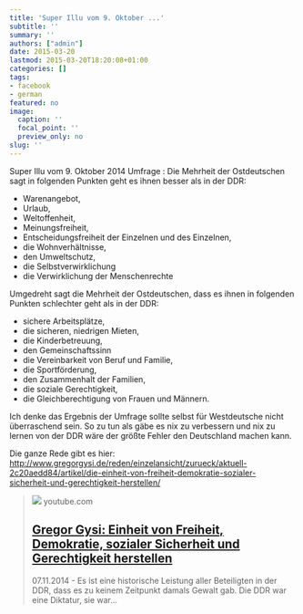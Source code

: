 ```yaml
---
title: 'Super Illu vom 9. Oktober ...'
subtitle: ''
summary: ''
authors: ["admin"]
date: 2015-03-20
lastmod: 2015-03-20T18:20:08+01:00
categories: []
tags:
- facebook
- german
featured: no
image:
  caption: ''
  focal_point: ''
  preview_only: no
slug: ''
---
```

Super Illu vom 9. Oktober 2014 Umfrage :
Die Mehrheit der Ostdeutschen sagt in folgenden Punkten geht es ihnen besser als in der DDR:
- Warenangebot,
- Urlaub,
- Weltoffenheit,
- Meinungsfreiheit,
- Entscheidungsfreiheit der Einzelnen und des Einzelnen,
- die Wohnverhältnisse,
- den Umweltschutz,
- die Selbstverwirklichung
- die Verwirklichung der Menschenrechte

Umgedreht sagt die Mehrheit der Ostdeutschen, dass es ihnen in folgenden Punkten schlechter geht als in der DDR:
- sichere Arbeitsplätze,
- die sicheren, niedrigen Mieten,
- die Kinderbetreuung,
- den Gemeinschaftssinn 
- die Vereinbarkeit von Beruf und Familie,
- die Sportförderung,
- den Zusammenhalt der Familien,
- die soziale Gerechtigkeit,
- die Gleichberechtigung von Frauen und Männern.

Ich denke das Ergebnis der Umfrage sollte selbst für Westdeutsche nicht überraschend sein. So zu tun als gäbe es nix zu verbessern und nix zu lernen von der DDR wäre der größte Fehler den Deutschland machen kann.   

Die ganze Rede gibt es hier: http://www.gregorgysi.de/reden/einzelansicht/zurueck/aktuell-2c20aedd84/artikel/die-einheit-von-freiheit-demokratie-sozialer-sicherheit-und-gerechtigkeit-herstellen/﻿
> [![](https://i.ytimg.com/vi/rcaDr6T8_MY/hqdefault.jpg)](https://www.youtube.com/watch?v=rcaDr6T8_MY&t=387)
> youtube.com
> ## [Gregor Gysi: Einheit von Freiheit, Demokratie, sozialer Sicherheit und Gerechtigkeit herstellen](https://www.youtube.com/watch?v=rcaDr6T8_MY&t=387)
>
>07.11.2014 - Es ist eine historische Leistung aller Beteiligten in der DDR, dass es zu keinem Zeitpunkt damals Gewalt gab. Die DDR war eine Diktatur, sie war...



